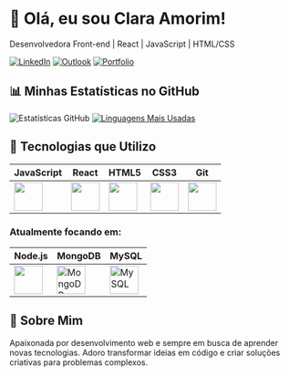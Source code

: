 # 👋 Olá, eu sou Clara Amorim! 

Desenvolvedora Front-end | React | JavaScript | HTML/CSS

[![LinkedIn](https://img.shields.io/badge/LinkedIn-0077B5?style=for-the-badge&logo=linkedin&logoColor=white)](https://www.linkedin.com/in/anna-clara-amorim/)
[![Outlook](https://img.shields.io/badge/Email-0078D4?style=for-the-badge&logo=microsoft-outlook&logoColor=white)](mailto:clardev@outlook.com)
[![Portfolio](https://img.shields.io/badge/Portfolio-FF7139?style=for-the-badge&logo=vercel&logoColor=white)](https://portfolio-alpha-six-10.vercel.app/)

## 📊 Minhas Estatísticas no GitHub

![Estatísticas GitHub](https://github-readme-stats.vercel.app/api?username=Astaphaanos&show_icons=true&theme=tokyonight&hide_title=true)
[![Linguagens Mais Usadas](https://github-readme-stats.vercel.app/api/top-langs/?username=Astaphaanos&layout=compact&theme=tokyonight)](https://github.com/Astaphaanos)

## 🚀 Tecnologias que Utilizo
<div align="center">
  
| JavaScript | React | HTML5 | CSS3 | Git |
|------------|-------|-------|------|-----|
| <img src="https://skillicons.dev/icons?i=js" width="50"> | <img src="https://skillicons.dev/icons?i=react" width="50"> | <img src="https://skillicons.dev/icons?i=html" width="50"> | <img src="https://skillicons.dev/icons?i=css" width="50"> | <img src="https://skillicons.dev/icons?i=git" width="50"> |

</div>

### Atualmente focando em: 
<div align="center">
  
| Node.js | MongoDB | MySQL | 
|---------|---------|-------|
| <img src="https://skillicons.dev/icons?i=nodejs" width="50"> | <img src="https://skillicons.dev/icons?i=mongodb" alt="MongoDB" title="MongoDB" width="50" /> |   <img src="https://skillicons.dev/icons?i=mysql" alt="MySQL" title="MySQL" width="50" /> |

</div>

## 🌟 Sobre Mim

Apaixonada por desenvolvimento web e sempre em busca de aprender novas tecnologias. Adoro transformar ideias em código e criar soluções criativas para problemas complexos.
